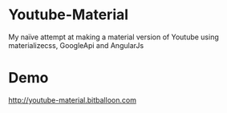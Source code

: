 # Youtube-Material
My naïve attempt at making a material version of Youtube using materializecss, GoogleApi and AngularJs


# Demo
http://youtube-material.bitballoon.com
